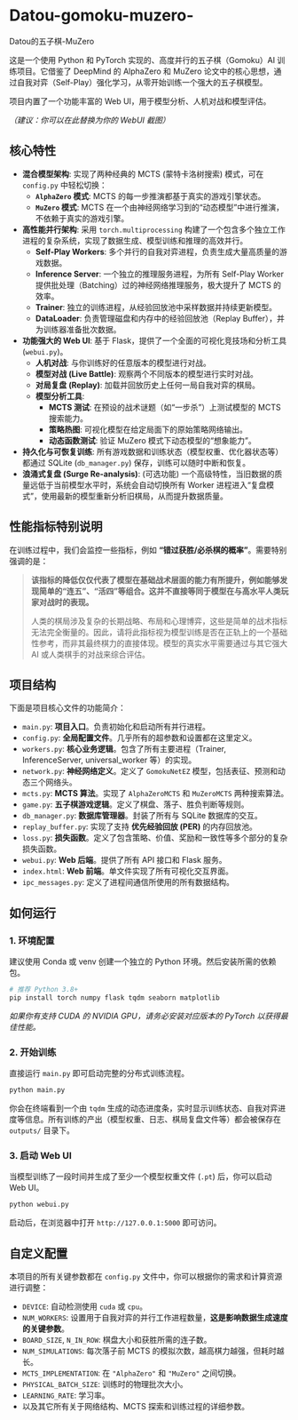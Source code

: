 # Datou-gomoku-muzero-
Datou的五子棋-MuZero

这是一个使用 Python 和 PyTorch 实现的、高度并行的五子棋（Gomoku）AI 训练项目。它借鉴了 DeepMind 的 AlphaZero 和 MuZero 论文中的核心思想，通过自我对弈（Self-Play）强化学习，从零开始训练一个强大的五子棋模型。

项目内置了一个功能丰富的 Web UI，用于模型分析、人机对战和模型评估。

  
*（建议：你可以在此替换为你的 WebUI 截图）*

## 核心特性

*   **混合模型架构**: 实现了两种经典的 MCTS (蒙特卡洛树搜索) 模式，可在 `config.py` 中轻松切换：
    *   **`AlphaZero` 模式**: MCTS 的每一步推演都基于真实的游戏引擎状态。
    *   **`MuZero` 模式**: MCTS 在一个由神经网络学习到的“动态模型”中进行推演，不依赖于真实的游戏引擎。
*   **高性能并行架构**: 采用 `torch.multiprocessing` 构建了一个包含多个独立工作进程的复杂系统，实现了数据生成、模型训练和推理的高效并行。
    *   **Self-Play Workers**: 多个并行的自我对弈进程，负责生成大量高质量的游戏数据。
    *   **Inference Server**: 一个独立的推理服务进程，为所有 Self-Play Worker 提供批处理（Batching）过的神经网络推理服务，极大提升了 MCTS 的效率。
    *   **Trainer**: 独立的训练进程，从经验回放池中采样数据并持续更新模型。
    *   **DataLoader**: 负责管理磁盘和内存中的经验回放池（Replay Buffer），并为训练器准备批次数据。
*   **功能强大的 Web UI**: 基于 Flask，提供了一个全面的可视化竞技场和分析工具 (`webui.py`)。
    *   **人机对战**: 与你训练好的任意版本的模型进行对战。
    *   **模型对战 (Live Battle)**: 观察两个不同版本的模型进行实时对战。
    *   **对局复盘 (Replay)**: 加载并回放历史上任何一局自我对弈的棋局。
    *   **模型分析工具**:
        *   **MCTS 测试**: 在预设的战术谜题（如“一步杀”）上测试模型的 MCTS 搜索能力。
        *   **策略热图**: 可视化模型在给定局面下的原始策略网络输出。
        *   **动态函数测试**: 验证 MuZero 模式下动态模型的“想象能力”。
*   **持久化与可恢复训练**: 所有游戏数据和训练状态（模型权重、优化器状态等）都通过 SQLite (`db_manager.py`) 保存，训练可以随时中断和恢复。
*   **浪涌式复盘 (Surge Re-analysis)**: (可选功能) 一个高级特性，当旧数据的质量远低于当前模型水平时，系统会自动切换所有 Worker 进程进入“复盘模式”，使用最新的模型重新分析旧棋局，从而提升数据质量。

## 性能指标特别说明

在训练过程中，我们会监控一些指标，例如 **“错过获胜/必杀棋的概率”**。需要特别强调的是：

> **该指标的降低仅仅代表了模型在基础战术层面的能力有所提升，例如能够发现简单的“连五”、“活四”等组合。这并不直接等同于模型在与高水平人类玩家对战时的表现。**
>
> 人类的棋局涉及复杂的长期战略、布局和心理博弈，这些是简单的战术指标无法完全衡量的。因此，请将此指标视为模型训练是否在正轨上的一个基础性参考，而非其最终棋力的直接体现。模型的真实水平需要通过与其它强大 AI 或人类棋手的对战来综合评估。

## 项目结构

下面是项目核心文件的功能简介：

*   `main.py`: **项目入口**。负责初始化和启动所有并行进程。
*   `config.py`: **全局配置文件**。几乎所有的超参数和设置都在这里定义。
*   `workers.py`: **核心业务逻辑**。包含了所有主要进程（Trainer, InferenceServer, universal\_worker 等）的实现。
*   `network.py`: **神经网络定义**。定义了 `GomokuNetEZ` 模型，包括表征、预测和动态三个网络头。
*   `mcts.py`: **MCTS 算法**。实现了 `AlphaZeroMCTS` 和 `MuZeroMCTS` 两种搜索算法。
*   `game.py`: **五子棋游戏逻辑**。定义了棋盘、落子、胜负判断等规则。
*   `db_manager.py`: **数据库管理器**。封装了所有与 SQLite 数据库的交互。
*   `replay_buffer.py`: 实现了支持 **优先经验回放 (PER)** 的内存回放池。
*   `loss.py`: **损失函数**。定义了包含策略、价值、奖励和一致性等多个部分的复杂损失函数。
*   `webui.py`: **Web 后端**。提供了所有 API 接口和 Flask 服务。
*   `index.html`: **Web 前端**。单文件实现了所有可视化交互界面。
*   `ipc_messages.py`: 定义了进程间通信所使用的所有数据结构。

## 如何运行

### 1. 环境配置

建议使用 Conda 或 venv 创建一个独立的 Python 环境。然后安装所需的依赖包。

```bash
# 推荐 Python 3.8+
pip install torch numpy flask tqdm seaborn matplotlib
```
*如果你有支持 CUDA 的 NVIDIA GPU，请务必安装对应版本的 PyTorch 以获得最佳性能。*

### 2. 开始训练

直接运行 `main.py` 即可启动完整的分布式训练流程。

```bash
python main.py
```

你会在终端看到一个由 `tqdm` 生成的动态进度条，实时显示训练状态、自我对弈进度等信息。所有训练的产出（模型权重、日志、棋局复盘文件等）都会被保存在 `outputs/` 目录下。

### 3. 启动 Web UI

当模型训练了一段时间并生成了至少一个模型权重文件 (`.pt`) 后，你可以启动 Web UI。

```bash
python webui.py
```

启动后，在浏览器中打开 `http://127.0.0.1:5000` 即可访问。

## 自定义配置

本项目的所有关键参数都在 `config.py` 文件中，你可以根据你的需求和计算资源进行调整：

*   `DEVICE`: 自动检测使用 `cuda` 或 `cpu`。
*   `NUM_WORKERS`: 设置用于自我对弈的并行工作进程数量，**这是影响数据生成速度的关键参数**。
*   `BOARD_SIZE`, `N_IN_ROW`: 棋盘大小和获胜所需的连子数。
*   `NUM_SIMULATIONS`: 每次落子前 MCTS 的模拟次数，越高棋力越强，但耗时越长。
*   `MCTS_IMPLEMENTATION`: 在 `"AlphaZero"` 和 `"MuZero"` 之间切换。
*   `PHYSICAL_BATCH_SIZE`: 训练时的物理批次大小。
*   `LEARNING_RATE`: 学习率。
*   以及其它所有关于网络结构、MCTS 探索和训练过程的详细参数。
